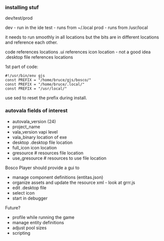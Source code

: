 ### installing stuf

dev/test/prod

dev - run in the ide
test - runs from ~/.local
prod - runs from  /usr/local

it needs to run smoothly in all locations
but the bits are in different locations and reference each other.

code references locations
.ui references icon location - not a good idea
.desktop file references locations

1st part of code:
```
#!/usr/bin/env gjs
const PREFIX = "/home/bruce/gjs/bosco/"
const PREFIX = "/home/bruce/.local/"
const PREFIX = "/usr/local/"
```
use sed to reset the prefix during install.


### autovala fields of interest
* autovala_version (24)
* project_name
* vala_version     vapi level
* vala_binary      location of exe
* desktop          .desktop file location
* full_icon        icon location
* gresource #      resources file location
* use_gresource #  resources to use file location

Bosco Player should provide a gui to 
* manage component definitions (entitas.json)
* organize assets and update the resource xml - look at grrr.js
* edit .desktop file
* select icon
* start in debugger

Future?
* profile while running the game
* manage entity definitions
* adjust pool sizes
* scripting

